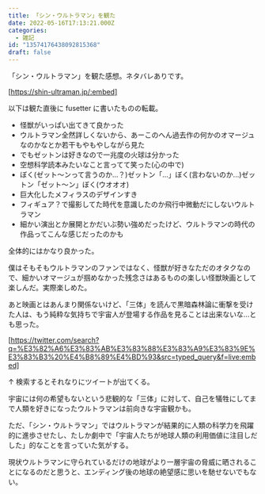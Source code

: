 ```yaml
---
title: 「シン・ウルトラマン」を観た
date: 2022-05-16T17:13:21.000Z
categories:
  - 雑記
id: "13574176438092815368"
draft: false
---
```


「シン・ウルトラマン」を観た感想。ネタバレありです。

<!-- more -->

[https://shin-ultraman.jp/:embed]

以下は観た直後に fusetter に書いたものの転載。

- 怪獣がいっぱい出てきて良かった
- ウルトラマン全然詳しくないから、あーこのへん過去作の何かのオマージュなのかなとか若干もやもやしながら見た
- でもゼットンは好きなので一兆度の火球は分かった
- 空想科学読本みたいなこと言ってて笑った(心の中で)
- ぼく(ゼット〜ンって言うのか...？)ゼットン「...」ぼく(言わないのか...)ゼットン「ゼット〜ン」ぼく(ウオオオ)
- 巨大化したメフィラスのデザインすき
- フィギュア？で撮影してた時代を意識したのか飛行中微動だにしないウルトラマン
- 細かい演出とか展開とかだいぶ勢い強めだったけど、ウルトラマンの時代の作品ってこんな感じだったのかも

全体的にはかなり良かった。

僕はそもそもウルトラマンのファンではなく、怪獣が好きなただのオタクなので、細かいオマージュが掴めなかった残念さはあるものの楽しい怪獣映画として楽しんだ。実際楽しめた。

あと映画とはあんまり関係ないけど、「三体」を読んで黒暗森林論に衝撃を受けた人は、もう純粋な気持ちで宇宙人が登場する作品を見ることは出来ないな...とも思った。

[https://twitter.com/search?q=%E3%82%A6%E3%83%AB%E3%83%88%E3%83%A9%E3%83%9E%E3%83%B3%20%E4%B8%89%E4%BD%93&src=typed_query&f=live:embed]

↑ 検索するとそれなりにツイートが出てくる。

宇宙には何の希望もないという悲観的な「三体」に対して、自己を犠牲にしてまで人類を好きになったウルトラマンは前向きな宇宙観かも。

ただ、「シン・ウルトラマン」ではウルトラマンが結果的に人類の科学力を飛躍的に進歩させたし、たしか劇中で「宇宙人たちが地球人類の利用価値に注目しだした」的なことを言っていた気がする。

現状ウルトラマンに守られているだけの地球がより一層宇宙の脅威に晒されることになるのだと思うと、エンディング後の地球の絶望感に思いを馳せないでもない。
